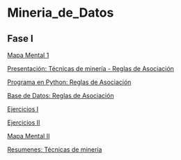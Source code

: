 # Mineria_de_Datos

## Fase I

[Mapa Mental 1](https://github.com/AlfonLLM/Mineria_de_Datos/blob/master/MapaMental_1_1887939.pdf)

[Presentación: Técnicas de minería - Reglas de Asociación](https://github.com/FernandoGonzalezC/MineriadeDatos/blob/master/Presentaci%C3%B3n_Reglas%20de%20asociaci%C3%B3n_002.pdf)

[Programa en Python: Reglas de Asociación](https://github.com/FernandoGonzalezC/MineriadeDatos/blob/master/Reglas_de_Asociacion.ipynb)

[Base de Datos: Reglas de Asociación](https://github.com/FernandoGonzalezC/MineriadeDatos/blob/master/Base%20de%20Datos.csv)

[Ejercicios I]()

[Ejercicios II]()

[Mapa Mental II]()

[Resumenes: Técnicas de minería]()
